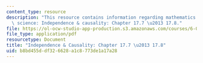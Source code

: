 ```yaml
---
content_type: resource
description: "This resource contains information regarding mathematics for computer\
  \ science: Independence & causality: Chapter 17.7 \u2013 17.8."
file: https://ol-ocw-studio-app-production.s3.amazonaws.com/courses/6-042j-mathematics-for-computer-science-spring-2015/b8bd455ddf326628a1c8773de1a17a28_MIT6_042JS15_Session30.pdf
file_type: application/pdf
resourcetype: Document
title: "Independence & Causality: Chapter 17.7 \u2013 17.8"
uid: b8bd455d-df32-6628-a1c8-773de1a17a28
---
```

